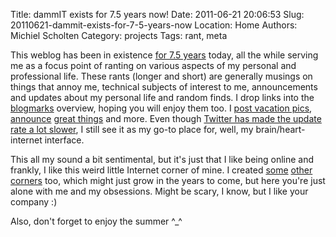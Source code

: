 Title: dammIT exists for 7.5 years now!
Date: 2011-06-21 20:06:53
Slug: 20110621-dammit-exists-for-7-5-years-now
Location: Home
Authors: Michiel Scholten
Category: projects
Tags: rant, meta

<p>This weblog has been in existence <a href="http://dammit.nl/p/5">for 7.5 years</a> today, all the while serving me as a focus point of ranting on various aspects of my personal and professional life. These rants (longer and short) are generally musings on things that annoy me, technical subjects of interest to me, announcements and updates about my personal life and random finds. I drop links into the <a href="http://dammit.nl/m">blogmarks</a> overview, hoping you will enjoy them too. I <a href="http://dammit.nl/p/860">post vacation pics</a>, <a href="http://dammit.nl/p/709">announce</a> <a href="http://dammit.nl/p/888">great things</a> and more. Even though <a href="http://dammit.nl/p/825">Twitter has made the update rate a lot slower</a>, I still see it as my go-to place for, well, my brain/heart-internet interface.</p>

<p>This all my sound a bit sentimental, but it's just that I like being online and frankly, I like this weird little Internet corner of mine. I created <a href="http://photolog.aquariusoft.org/">some</a> <a href="http://inekemichiel.nl/">other</a> <a href="http://familiescholten.net/">corners</a> too, which might just grow in the years to come, but here you're just alone with me and my obsessions. Might be scary, I know, but I like your company :)</p>

<p>Also, don't forget to enjoy the summer ^_^</p>
